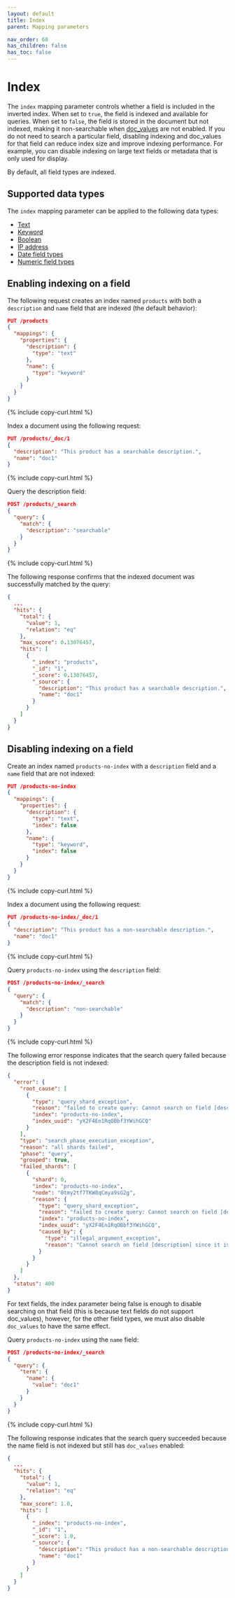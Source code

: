 ```yaml
---
layout: default
title: Index
parent: Mapping parameters

nav_order: 60
has_children: false
has_toc: false
---
```


# Index

The `index` mapping parameter controls whether a field is included in the inverted index. When set to `true`, the field is indexed and available for queries. When set to `false`, the field is stored in the document but not indexed, making it non-searchable when [doc_values]({{site.url}}{{site.baseurl}}/field-types/mapping-parameters/doc-values/) are not enabled. If you do not need to search a particular field, disabling indexing and doc_values for that field can reduce index size and improve indexing performance. For example, you can disable indexing on large text fields or metadata that is only used for display.

By default, all field types are indexed.

## Supported data types

The `index` mapping parameter can be applied to the following data types:

- [Text]({{site.url}}{{site.baseurl}}/field-types/supported-field-types/text/)
- [Keyword]({{site.url}}{{site.baseurl}}/field-types/supported-field-types/keyword/)
- [Boolean]({{site.url}}{{site.baseurl}}/field-types/supported-field-types/boolean/)
- [IP address]({{site.url}}{{site.baseurl}}/field-types/supported-field-types/ip/)
- [Date field types]({{site.url}}{{site.baseurl}}/field-types/supported-field-types/dates/)
- [Numeric field types]({{site.url}}{{site.baseurl}}/field-types/supported-field-types/numeric/)

## Enabling indexing on a field

The following request creates an index named `products` with both a `description` and `name` field that are indexed (the default behavior):

```json
PUT /products
{
  "mappings": {
    "properties": {
      "description": {
        "type": "text"
      },
      "name": {
        "type": "keyword"
      }
    }
  }
}
```
{% include copy-curl.html %}

Index a document using the following request:

```json
PUT /products/_doc/1
{
  "description": "This product has a searchable description.",
  "name": "doc1"
}
```
{% include copy-curl.html %}

Query the description field:

```json
POST /products/_search
{
  "query": {
    "match": {
      "description": "searchable"
    }
  }
}
```
{% include copy-curl.html %}

The following response confirms that the indexed document was successfully matched by the query:

```json
{
  ...
  "hits": {
    "total": {
      "value": 1,
      "relation": "eq"
    },
    "max_score": 0.13076457,
    "hits": [
      {
        "_index": "products",
        "_id": "1",
        "_score": 0.13076457,
        "_source": {
          "description": "This product has a searchable description.",
          "name": "doc1"
        }
      }
    ]
  }
}
```

## Disabling indexing on a field

Create an index named `products-no-index` with a `description` field and a `name` field that are not indexed:

```json
PUT /products-no-index
{
  "mappings": {
    "properties": {
      "description": {
        "type": "text",
        "index": false
      },
      "name": {
        "type": "keyword",
        "index": false
      }
    }
  }
}
```
{% include copy-curl.html %}

Index a document using the following request:

```json
PUT /products-no-index/_doc/1
{
  "description": "This product has a non-searchable description.",
  "name": "doc1"
}
```
{% include copy-curl.html %}

Query `products-no-index` using the `description` field:

```json
POST /products-no-index/_search
{
  "query": {
    "match": {
      "description": "non-searchable"
    }
  }
}
```
{% include copy-curl.html %}

The following error response indicates that the search query failed because the description field is not indexed:

```json
{
  "error": {
    "root_cause": [
      {
        "type": "query_shard_exception",
        "reason": "failed to create query: Cannot search on field [description] since it is not indexed.",
        "index": "products-no-index",
        "index_uuid": "yX2F4En1RqOBbf3YWihGCQ"
      }
    ],
    "type": "search_phase_execution_exception",
    "reason": "all shards failed",
    "phase": "query",
    "grouped": true,
    "failed_shards": [
      {
        "shard": 0,
        "index": "products-no-index",
        "node": "0tmy2tf7TKW8qCmya9sG2g",
        "reason": {
          "type": "query_shard_exception",
          "reason": "failed to create query: Cannot search on field [description] since it is not indexed.",
          "index": "products-no-index",
          "index_uuid": "yX2F4En1RqOBbf3YWihGCQ",
          "caused_by": {
            "type": "illegal_argument_exception",
            "reason": "Cannot search on field [description] since it is not indexed."
          }
        }
      }
    ]
  },
  "status": 400
}
```

For text fields, the index parameter being false is enough to disable searching on that field (this is because text fields do not support doc_values), however, for the other field types, we must also disable `doc_values` to have the same effect.  

Query `products-no-index` using the `name` field:

```json
POST /products-no-index/_search
{
  "query": {
    "term": {
      "name": {
        "value": "doc1"
      }
    }
  }
}
```
{% include copy-curl.html %}

The following response indicates that the search query succeeded because the name field is not indexed but still has `doc_values` enabled:

```json
{
  ...
  "hits": {
    "total": {
      "value": 1,
      "relation": "eq"
    },
    "max_score": 1.0,
    "hits": [
      {
        "_index": "products-no-index",
        "_id": "1",
        "_score": 1.0,
        "_source": {
          "description": "This product has a non-searchable description.",
          "name": "doc1"
        }
      }
    ]
  }
}
```
